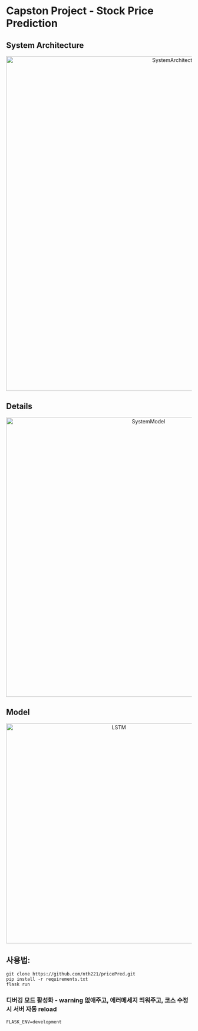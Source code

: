 # Capston Project - Stock Price Prediction

## System Architecture
<p align="center"><img width="907" alt="SystemArchitecture" src="https://user-images.githubusercontent.com/48133047/114313117-28ca1580-9b30-11eb-8673-9c4100cbb816.png"></p>

## Details
<p align="center"><img width="757" alt="SystemModel" src="https://user-images.githubusercontent.com/48133047/114313124-2cf63300-9b30-11eb-89d2-9c6a04872be0.png"></p>

## Model
<p align="center"><img width="596" alt="LSTM" src="https://user-images.githubusercontent.com/48133047/114313128-3089ba00-9b30-11eb-99b6-0d2585ba9a9c.png"></p>

## 사용법:
```
git clone https://github.com/nth221/pricePred.git
pip install -r requirements.txt
flask run
```

### 디버깅 모드 활성화 - warning 없애주고, 에러메세지 띄워주고, 코스 수정시 서버 자동 reload
```
FLASK_ENV=development
```
